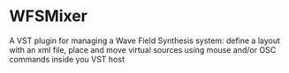 # WFSMixer
A VST plugin for managing a Wave Field Synthesis system: define a layout with an xml file, place and move virtual sources using mouse and/or OSC commands inside you VST host
